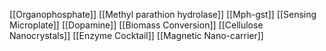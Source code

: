 [[Organophosphate]]
[[Methyl parathion hydrolase]]
[[Mph-gst]]
[[Sensing Microplate]]
[[Dopamine]]
[[Biomass Conversion]]
[[Cellulose Nanocrystals]]
[[Enzyme Cocktail]]
[[Magnetic Nano-carrier]]
